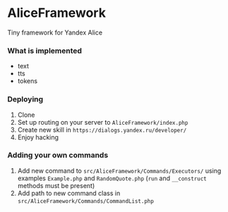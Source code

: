 # AliceFramework
Tiny framework for Yandex Alice

### What is implemented
- text
- tts
- tokens

### Deploying
1. Clone
2. Set up routing on your server to `AliceFramework/index.php`
3. Create new skill in `https://dialogs.yandex.ru/developer/`
4. Enjoy hacking

### Adding your own commands
1. Add new command to `src/AliceFramework/Commands/Executors/` using examples `Example.php` and `RandomQuote.php` (`run` and `__construct` methods must be present)
2. Add path to new command class in `src/AliceFramework/Commands/CommandList.php`
